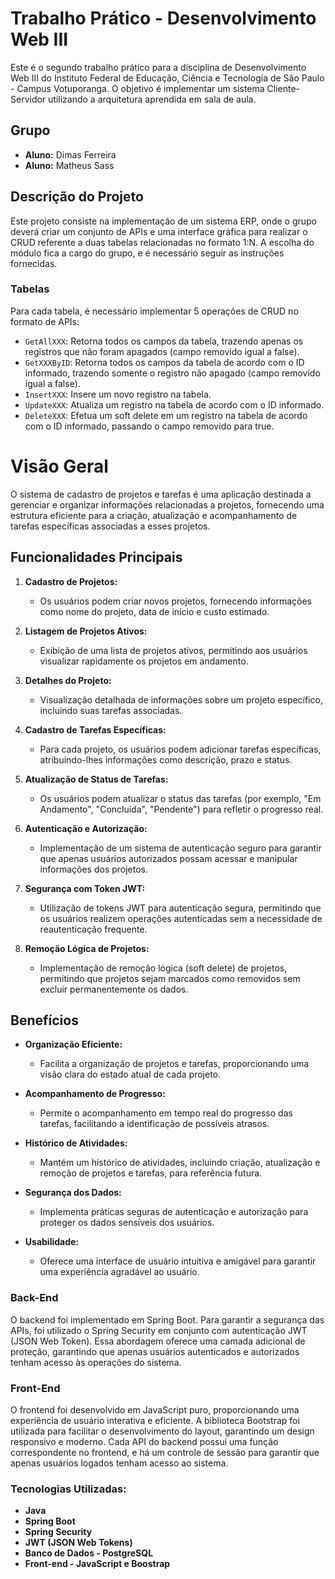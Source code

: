 # Trabalho Prático - Desenvolvimento Web III

Este é o segundo trabalho prático para a disciplina de Desenvolvimento Web III do Instituto Federal de Educação, Ciência e Tecnologia de São Paulo - Campus Votuporanga. O objetivo é implementar um sistema Cliente-Servidor utilizando a arquitetura aprendida em sala de aula.

## Grupo

- **Aluno:** Dimas Ferreira
- **Aluno:** Matheus Sass

## Descrição do Projeto

Este projeto consiste na implementação de um sistema ERP, onde o grupo deverá criar um conjunto de APIs e uma interface gráfica para realizar o CRUD referente a duas tabelas relacionadas no formato 1:N. A escolha do módulo fica a cargo do grupo, e é necessário seguir as instruções fornecidas.

### Tabelas

Para cada tabela, é necessário implementar 5 operações de CRUD no formato de APIs:

- `GetAllXXX`: Retorna todos os campos da tabela, trazendo apenas os registros que não foram apagados (campo removido igual a false).
- `GetXXXByID`: Retorna todos os campos da tabela de acordo com o ID informado, trazendo somente o registro não apagado (campo removido igual a false).
- `InsertXXX`: Insere um novo registro na tabela.
- `UpdateXXX`: Atualiza um registro na tabela de acordo com o ID informado.
- `DeleteXXX`: Efetua um soft delete em um registro na tabela de acordo com o ID informado, passando o campo removido para true.

# Visão Geral

O sistema de cadastro de projetos e tarefas é uma aplicação destinada a gerenciar e organizar informações relacionadas a projetos, fornecendo uma estrutura eficiente para a criação, atualização e acompanhamento de tarefas específicas associadas a esses projetos.

## Funcionalidades Principais

1. **Cadastro de Projetos:**
   - Os usuários podem criar novos projetos, fornecendo informações como nome do projeto, data de início e custo estimado.

2. **Listagem de Projetos Ativos:**
   - Exibição de uma lista de projetos ativos, permitindo aos usuários visualizar rapidamente os projetos em andamento.

3. **Detalhes do Projeto:**
   - Visualização detalhada de informações sobre um projeto específico, incluindo suas tarefas associadas.

4. **Cadastro de Tarefas Específicas:**
   - Para cada projeto, os usuários podem adicionar tarefas específicas, atribuindo-lhes informações como descrição, prazo e status.

5. **Atualização de Status de Tarefas:**
   - Os usuários podem atualizar o status das tarefas (por exemplo, "Em Andamento", "Concluída", "Pendente") para refletir o progresso real.

6. **Autenticação e Autorização:**
   - Implementação de um sistema de autenticação seguro para garantir que apenas usuários autorizados possam acessar e manipular informações dos projetos.

7. **Segurança com Token JWT:**
   - Utilização de tokens JWT para autenticação segura, permitindo que os usuários realizem operações autenticadas sem a necessidade de reautenticação frequente.

8. **Remoção Lógica de Projetos:**
   - Implementação de remoção lógica (soft delete) de projetos, permitindo que projetos sejam marcados como removidos sem excluir permanentemente os dados.

## Benefícios

- **Organização Eficiente:**
  - Facilita a organização de projetos e tarefas, proporcionando uma visão clara do estado atual de cada projeto.

- **Acompanhamento de Progresso:**
  - Permite o acompanhamento em tempo real do progresso das tarefas, facilitando a identificação de possíveis atrasos.

- **Histórico de Atividades:**
  - Mantém um histórico de atividades, incluindo criação, atualização e remoção de projetos e tarefas, para referência futura.

- **Segurança dos Dados:**
  - Implementa práticas seguras de autenticação e autorização para proteger os dados sensíveis dos usuários.

- **Usabilidade:**
  - Oferece uma interface de usuário intuitiva e amigável para garantir uma experiência agradável ao usuário.



### Back-End

O backend foi implementado em Spring Boot. Para garantir a segurança das APIs, foi utilizado o Spring Security em conjunto com autenticação JWT (JSON Web Token). Essa abordagem oferece uma camada adicional de proteção, garantindo que apenas usuários autenticados e autorizados tenham acesso às operações do sistema.

### Front-End

O frontend foi desenvolvido em JavaScript puro, proporcionando uma experiência de usuário interativa e eficiente. A biblioteca Bootstrap foi utilizada para facilitar o desenvolvimento do layout, garantindo um design responsivo e moderno. Cada API do backend possui uma função correspondente no frontend, e há um controle de sessão para garantir que apenas usuários logados tenham acesso ao sistema.


### Tecnologias Utilizadas:

  - **Java**
  - **Spring Boot**
  - **Spring Security**
  - **JWT (JSON Web Tokens)**
  - **Banco de Dados - PostgreSQL**
  - **Front-end - JavaScript e Boostrap**    
